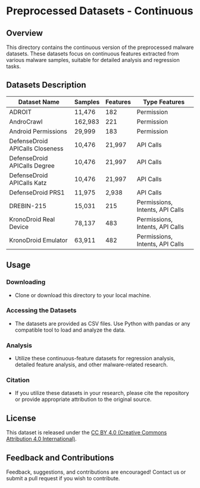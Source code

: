 # Preprocessed Datasets - Continuous

## Overview

This directory contains the continuous version of the preprocessed malware datasets. These datasets focus on continuous features extracted from various malware samples, suitable for detailed analysis and regression tasks.

## Datasets Description

| Dataset Name                      | Samples | Features | Type Features                           |
|-----------------------------------|---------|----------|-----------------------------------------|
| ADROIT                            | 11,476  | 182      | Permission                              |
| AndroCrawl                        | 162,983 | 221      | Permission                              |
| Android Permissions               | 29,999  | 183      | Permission                              |
| DefenseDroid APICalls Closeness   | 10,476  | 21,997   | API Calls                               |
| DefenseDroid APICalls Degree      | 10,476  | 21,997   | API Calls                               |
| DefenseDroid APICalls Katz        | 10,476  | 21,997   | API Calls                               |
| DefenseDroid PRS1                 | 11,975  | 2,938    | API Calls                               |
| DREBIN-215                        | 15,031  | 215      | Permissions, Intents, API Calls         |
| KronoDroid Real Device            | 78,137  | 483      | Permissions, Intents, API Calls         |
| KronoDroid Emulator               | 63,911  | 482      | Permissions, Intents, API Calls         |

## Usage

### Downloading

- Clone or download this directory to your local machine.

### Accessing the Datasets

- The datasets are provided as CSV files. Use Python with pandas or any compatible tool to load and analyze the data.

### Analysis

- Utilize these continuous-feature datasets for regression analysis, detailed feature analysis, and other malware-related research.

### Citation

- If you utilize these datasets in your research, please cite the repository or provide appropriate attribution to the original source.

## License

This dataset is released under the [CC BY 4.0 (Creative Commons Attribution 4.0 International)](https://creativecommons.org/licenses/by/4.0/).

## Feedback and Contributions

Feedback, suggestions, and contributions are encouraged! Contact us or submit a pull request if you wish to contribute.
